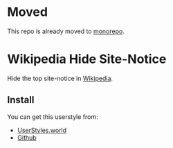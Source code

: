 # Moved

This repo is already moved to [monorepo](https://github.com/rod24574575/monorepo/tree/main/packages/wikipedia-hide-site-notice).

# Wikipedia Hide Site-Notice

Hide the top site-notice in [Wikipedia](https://www.wikipedia.org/).

## Install

You can get this userstyle from:

* [UserStyles.world](https://userstyles.world/style/14467)
* [Github](https://github.com/rod24574575/wikipedia-hide-site-notice)
